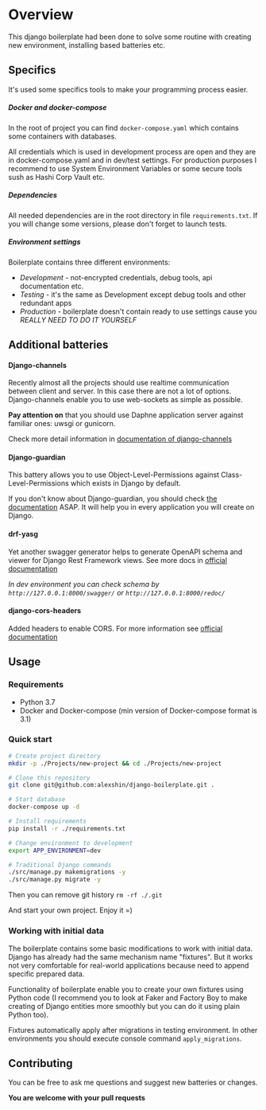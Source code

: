 # Overview

This django boilerplate had been done to solve some routine with creating new environment, installing based batteries 
etc.

## Specifics

It's used some specifics tools to make your programming process easier.

##### Docker and docker-compose

In the root of project you can find `docker-compose.yaml` which contains some containers with databases.

All credentials which is used in development process are open and they are in docker-compose.yaml and
in dev/test settings. For production purposes I recommend to use System Environment Variables or 
some secure tools sush as Hashi Corp Vault etc.

##### Dependencies

All needed dependencies are in the root directory in file `requirements.txt`. If you will change some versions, 
please don't forget to launch tests.

##### Environment settings

Boilerplate contains three different environments:

* _Development_ - not-encrypted credentials, debug tools, api documentation etc.
* _Testing_ - it's the same as Development except debug tools and other redundant apps
* _Production_ - boilerplate doesn't contain ready to use settings cause you _REALLY NEED TO DO IT YOURSELF_

## Additional batteries

#### Django-channels

Recently almost all the projects should use realtime communication between client and server. In this case there 
are not a lot of options. Django-channels enable you to use web-sockets as simple as possible.

**Pay attention on** that you should use Daphne application server against familiar ones: uwsgi or gunicorn.

Check more detail information in [documentation of django-channels](http://channels.readthedocs.io/en/latest/)

#### Django-guardian

This battery allows you to use Object-Level-Permissions against Class-Level-Permissions which exists in Django by 
default.

If you don't know about Django-guardian, you should check 
[the documentation](https://django-guardian.readthedocs.io/en/stable/) ASAP. It will help you in every application
you will create on Django.

#### drf-yasg

Yet another swagger generator helps to generate OpenAPI schema and viewer for Django Rest Framework views. See more 
docs in [official documentation](https://drf-yasg.readthedocs.io/en/stable/index.html)

_In dev environment you can check schema by `http://127.0.0.1:8000/swagger/` or `http://127.0.0.1:8000/redoc/`_

#### django-cors-headers

Added headers to enable CORS. For more information see 
[official documentation](https://github.com/ottoyiu/django-cors-headers/)

## Usage

### Requirements

* Python 3.7
* Docker and Docker-compose (min version of Docker-compose format is 3.1)


### Quick start

```bash
# Create project directory
mkdir -p ./Projects/new-project && cd ./Projects/new-project

# Clone this repository
git clone git@github.com:alexshin/django-boilerplate.git .

# Start database
docker-compose up -d

# Install requirements
pip install -r ./requirements.txt

# Change environment to development 
export APP_ENVIRONMENT=dev

# Traditional Django commands
./src/manage.py makemigrations -y
./src/manage.py migrate -y
```

Then you can remove git history `rm -rf ./.git`

And start your own project. Enjoy it =)


### Working with initial data

The boilerplate contains some basic modifications to work with initial data. Django has already had the same mechanism
name "fixtures". But it works not very comfortable for real-world applications because need to append specific
prepared data.

Functionality of boilerplate enable you to create your own fixtures using Python code (I recommend you to look at
Faker and Factory Boy to make creating of Django entities more smoothly but you can do it using plain Python too).

Fixtures automatically apply after migrations in testing environment. In other environments you should execute console 
command `apply_migrations`.

## Contributing

You can be free to ask me questions and suggest new batteries or changes. 

**You are welcome with your pull requests** 

